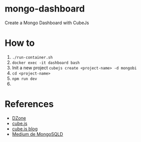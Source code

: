 # mongo-dashboard
Create a Mongo Dashboard with CubeJs

# How to
1. `./run-container.sh`
2. `docker exec -it dashboard bash`
3. Init a new project `cubejs create <project-name> -d mongobi`
4. `cd <project-name>`
5. `npm run dev`
6. 

# References
- [DZone](https://dzone.com/articles/real-time-dashboard-with-mongodb)
- [cube.js](https://github.com/cube-js/cube.js)
- [cube.js blog](https://cube.dev/blog/building-mongodb-dashboard-using-node.js)
- [Medium de MongoSQLD](https://medium.com/@jchamale.usac/building-a-docker-image-for-mongo-bi-connector-c9872b1821ba)
